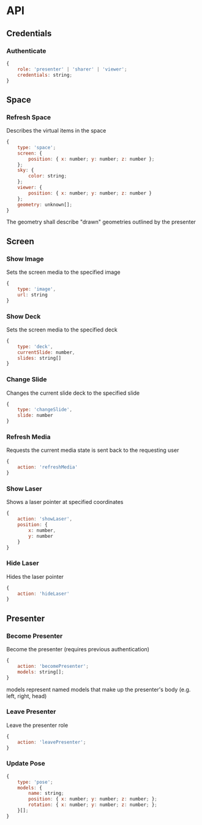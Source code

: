 # API

## Credentials

### Authenticate

```javascript
{
	role: 'presenter' | 'sharer' | 'viewer';
	credentials: string;
}
```

## Space

### Refresh Space

Describes the virtual items in the space

```javascript
{
	type: 'space';
	screen: {
		position: { x: number; y: number; z: number };
	};
	sky: {
		color: string;
	};
	viewer: {
		position: { x: number; y: number; z: number }
	};
	geometry: unknown[];
}
```

The geometry shall describe "drawn" geometries outlined by the presenter

## Screen

### Show Image

Sets the screen media to the specified image

```javascript
{
	type: 'image',
	url: string
}
```

### Show Deck

Sets the screen media to the specified deck

```javascript
{
	type: 'deck',
	currentSlide: number,
	slides: string[]
}
```

### Change Slide

Changes the current slide deck to the specified slide

```javascript
{
	type: 'changeSlide',
	slide: number
}
```

### Refresh Media

Requests the current media state is sent back to the requesting user

```javascript
{
	action: 'refreshMedia'
}
```

### Show Laser

Shows a laser pointer at specified coordinates

```javascript
{
	action: 'showLaser',
	position: {
		x: number,
		y: number
	}
}
```

### Hide Laser

Hides the laser pointer

```javascript
{
	action: 'hideLaser'
}
```

## Presenter

### Become Presenter

Become the presenter (requires previous authentication)

```javascript
{
	action: 'becomePresenter';
	models: string[];
}
```

models represent named models that make up the presenter's body (e.g. left, right, head)

### Leave Presenter

Leave the presenter role

```javascript
{
	action: 'leavePresenter';
}
```

### Update Pose

```javascript
{
	type: 'pose';
	models: {
		name: string;
		position: { x: number; y: number; z: number; };
		rotation: { x: number; y: number; z: number; };
	}[];
}
```
